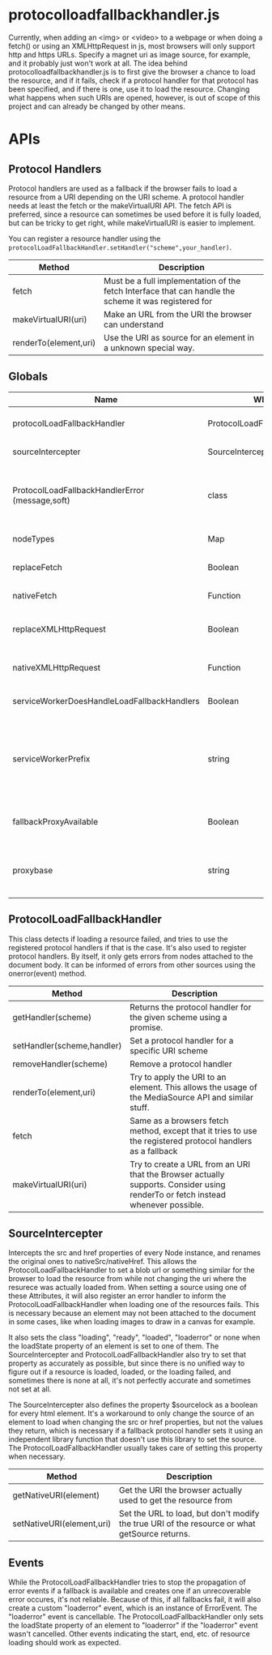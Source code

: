 # protocolloadfallbackhandler.js

Currently, when adding an &lt;img> or &lt;video> to a webpage or when doing a fetch() or using an XMLHttpRequest in js,
most browsers will only support http and https URLs. Specify a magnet uri as image source, for example,
and it probably just won't work at all. The idea behind protocolloadfallbackhandler.js is
to first give the browser a chance to load the resource, and if it fails, check if a protocol
handler for that protocol has been specified, and if there is one, use it to load the resource.
Changing what happens when such URIs are opened, however, is out of scope of this project and
can already be changed by other means.

# APIs

## Protocol Handlers

Protocol handlers are used as a fallback if the browser fails to load a resource from a URI depending on the URI scheme.
A protocol handler needs at least the fetch or the makeVirtualURI API. The fetch API is preferred, since a resource can
sometimes be used before it is fully loaded, but can be tricky to get right, while makeVirtualURI is easier to implement.

You can register a resource handler using the ```protocolLoadFallbackHandler.setHandler("scheme",your_handler)```.

| Method | Description |
| ------ | ----------- |
| fetch | Must be a full implementation of the fetch Interface that can handle the scheme it was registered for |
| makeVirtualURI(uri) | Make an URL from the URI the browser can understand |
| renderTo(element,uri) | Use the URI as source for an element in a unknown special way. |

## Globals
| Name | What | Default | Purpose |
| ---- | ---- | ------- | ------- |
| protocolLoadFallbackHandler | ProtocolLoadFallbackHandler | | The only instance of the ProtocolLoadFallbackHandler class. |
| sourceIntercepter | SourceIntercepter | | Only instance of the SourceIntercepter class. |
| ProtocolLoadFallbackHandlerError (message,soft) | class | | For creating errors originating from protocol handlers. The soft parameter indicates if the proxy url should be tried as a fallback if possible. |
| nodeTypes | Map | | A Node type name -> Node type map. |
| replaceFetch | Boolean | true | Specifies wether fetch should be replaced so it can handle registered protocols. |
| nativeFetch | Function | | A reference to the browsers own fetch function |
| replaceXMLHttpRequest | Boolean | true | Specifies wether XMLHttpRequest should be replaced so it can handle registered protocols. |
| nativeXMLHttpRequest | Function | | A reference to the browsers own replaceXMLHttpRequest class |
| serviceWorkerDoesHandleLoadFallbackHandlers | Boolean | false | Wether a service worker shall handle registered protocols. |
| serviceWorkerPrefix | string | ```location.origin + "/proxy/"``` | If there is a service worker capable of handling registered protocols, requests it shall handle will be passed to it as an url of the form ```serviceWorkerPrefix + btoa(URI)```. |
| fallbackProxyAvailable | Boolean | false | Wether there is a proxy for handling requests the registered protocol handlers couldn't handle. |
| proxybase | string | ```location.origin + "/proxy/"``` | The url of a proxy for handling failed requests. Such requests will be passed to it as an url of the form ```proxybase + btoa(URI)```. |


## ProtocolLoadFallbackHandler

This class detects if loading a resource failed, and tries to use the registered protocol handlers if that is the case.
It's also used to register protocol handlers. By itself, it only gets errors from nodes attached to the document body.
It can be informed of errors from other sources using the onerror(event) method.

| Method | Description |
| ------ | ----------- |
| getHandler(scheme) | Returns the protocol handler for the given scheme using a promise. |
| setHandler(scheme,handler) | Set a protocol handler for a specific URI scheme |
| removeHandler(scheme) | Remove a protocol handler |
| renderTo(element,uri) | Try to apply the URI to an element. This allows the usage of the MediaSource API and similar stuff. |
| fetch | Same as a browsers fetch method, except that it tries to use the registered protocol handlers as a fallback |
| makeVirtualURI(uri) | Try to create a URL from an URI that the Browser actually supports. Consider using renderTo or fetch instead whenever possible. |


## SourceIntercepter

Intercepts the src and href properties of every Node instance, and renames the original ones to nativeSrc/nativeHref.
This allows the ProtocolLoadFallbackHandler to set a blob url or something similar for the browser to load the resource
from while not changing the uri where the resurece was actually loaded from. When setting a source using one of these
Attributes, it will also register an error handler to inform the ProtocolLoadFallbackHandler when loading one of the
resources fails. This is necessary because an element may not been attached to the document in some cases, like when
loading images to draw in a canvas for example.

It also sets the class "loading", "ready", "loaded", "loaderror" or none when the loadState property of an element is set to one of them. The SourceIntercepter and ProtocolLoadFallbackHandler also try to set that property as accurately as possible, but since there is no unified way to figure out if a resource is loaded, loaded, or the loading failed, and sometimes there is none at all, it's not perfectly accurate and sometimes not set at all.

The SourceIntercepter also defines the property $sourcelock as a boolean for every html element. It's a workaround to only change the source of an element to load when changing the src or href properties, but not the values they return, which is necessary if a fallback protocol handler sets it using an independent library function that doesn't use this library to set the source. The ProtocolLoadFallbackHandler usually takes care of setting this property when necessary.

| Method | Description |
| ------ | ----------- |
| getNativeURI(element) | Get the URI the browser actually used to get the resource from |
| setNativeURI(element,uri) | Set the URL to load, but don't modify the true URI of the resource or what getSource returns. |

## Events

While the ProtocolLoadFallbackHandler tries to stop the propagation of error events if a fallback is available and creates one if an unrecoverable error occures, it's not reliable. Because of this, if all fallbacks fail, it will also create a custom "loaderror" event, which is an instance of ErrorEvent. The "loaderror" event is cancellable. The ProtocolLoadFallbackHandler only sets the loadState property of an element to "loaderror" if the "loaderror" event wasn't cancelled. Other events indicating the start, end, etc. of resource loading should work as expected.
